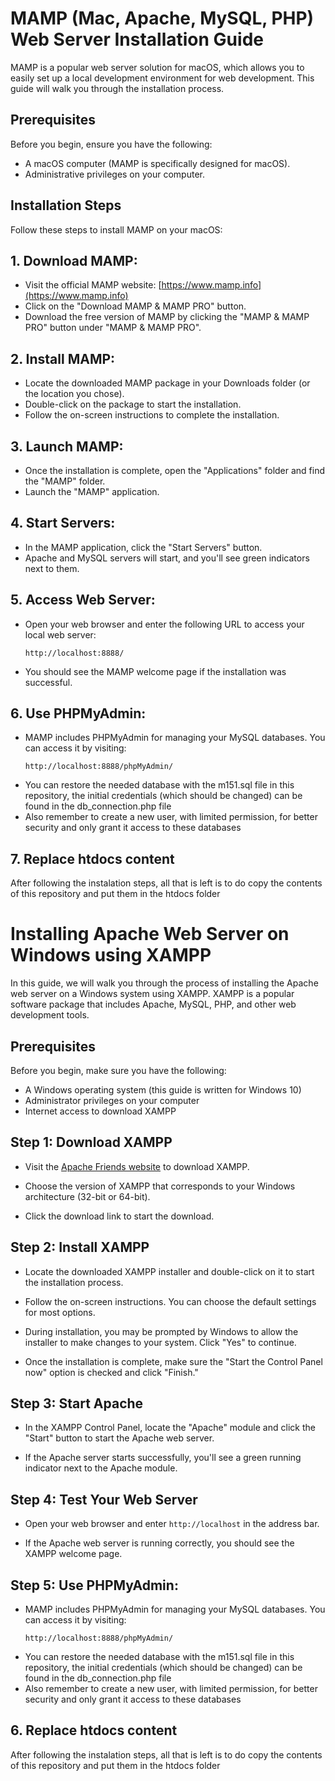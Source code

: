 # MAMP (Mac, Apache, MySQL, PHP) Web Server Installation Guide

MAMP is a popular web server solution for macOS, which allows you to easily set up a local development environment for web development. This guide will walk you through the installation process.

## Prerequisites

Before you begin, ensure you have the following:

- A macOS computer (MAMP is specifically designed for macOS).
- Administrative privileges on your computer.

## Installation Steps

Follow these steps to install MAMP on your macOS:

## 1. Download MAMP:
   - Visit the official MAMP website: [https://www.mamp.info](https://www.mamp.info)
   - Click on the "Download MAMP & MAMP PRO" button.
   - Download the free version of MAMP by clicking the "MAMP & MAMP PRO" button under "MAMP & MAMP PRO".
   
## 2. Install MAMP:
   - Locate the downloaded MAMP package in your Downloads folder (or the location you chose).
   - Double-click on the package to start the installation.
   - Follow the on-screen instructions to complete the installation.
   
## 3. Launch MAMP:
   - Once the installation is complete, open the "Applications" folder and find the "MAMP" folder.
   - Launch the "MAMP" application.

## 4. Start Servers:
   - In the MAMP application, click the "Start Servers" button.
   - Apache and MySQL servers will start, and you'll see green indicators next to them.

## 5. Access Web Server:
   - Open your web browser and enter the following URL to access your local web server:
     ```
     http://localhost:8888/
     ```
   - You should see the MAMP welcome page if the installation was successful.

 ## 6. Use PHPMyAdmin:
   - MAMP includes PHPMyAdmin for managing your MySQL databases. You can access it by visiting:
     ```
     http://localhost:8888/phpMyAdmin/
     ```
   - You can restore the needed database with the m151.sql file in this repository, the initial credentials (which should be changed) can be found in the db_connection.php file
   - Also remember to create a new user, with limited permission, for better security and only grant it access to these databases

## 7. Replace htdocs content
After following the instalation steps, all that is left is to do copy the contents of this repository and put them in the htdocs folder


# Installing Apache Web Server on Windows using XAMPP

In this guide, we will walk you through the process of installing the Apache web server on a Windows system using XAMPP. XAMPP is a popular software package that includes Apache, MySQL, PHP, and other web development tools.

## Prerequisites

Before you begin, make sure you have the following:

- A Windows operating system (this guide is written for Windows 10)
- Administrator privileges on your computer
- Internet access to download XAMPP

## Step 1: Download XAMPP

- Visit the [Apache Friends website](https://www.apachefriends.org/index.html) to download XAMPP.

- Choose the version of XAMPP that corresponds to your Windows architecture (32-bit or 64-bit).

- Click the download link to start the download.

## Step 2: Install XAMPP

- Locate the downloaded XAMPP installer and double-click on it to start the installation process.

- Follow the on-screen instructions. You can choose the default settings for most options.

- During installation, you may be prompted by Windows to allow the installer to make changes to your system. Click "Yes" to continue.

- Once the installation is complete, make sure the "Start the Control Panel now" option is checked and click "Finish."

## Step 3: Start Apache

- In the XAMPP Control Panel, locate the "Apache" module and click the "Start" button to start the Apache web server.

- If the Apache server starts successfully, you'll see a green running indicator next to the Apache module.

## Step 4: Test Your Web Server

- Open your web browser and enter `http://localhost` in the address bar.

- If the Apache web server is running correctly, you should see the XAMPP welcome page.

## Step 5: Use PHPMyAdmin:
   - MAMP includes PHPMyAdmin for managing your MySQL databases. You can access it by visiting:
     ```
     http://localhost:8888/phpMyAdmin/
     ```
   - You can restore the needed database with the m151.sql file in this repository, the initial credentials (which should be changed) can be found in the db_connection.php file
   - Also remember to create a new user, with limited permission, for better security and only grant it access to these databases

## 6. Replace htdocs content
After following the instalation steps, all that is left is to do copy the contents of this repository and put them in the htdocs folder
